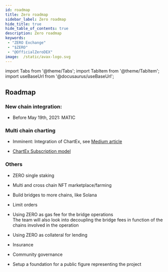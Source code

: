 ```yaml
---
id: roadmap
title: Zero roadmap
sidebar_label: Zero roadmap
hide_title: true
hide_table_of_contents: true
description: Zero roadmap
keywords:
 - "ZERO Exchange"
 - "$ZERO"
 - "@OfficialZeroDEX"
image:  /static/avax-logo.svg
---
```


import Tabs from '@theme/Tabs';
import TabItem from '@theme/TabItem';
import useBaseUrl from '@docusaurus/useBaseUrl';

## Roadmap

### New chain integration:
* Before May 19th, 2021: MATIC


### Multi chain charting
* Imminent: Integration of ChartEx, see [Medium article](https://medium.com/@OfficialZeroDex/chartex-brings-omnichain-charting-to-0-exchange-9ca040298029)

* [ChartEx Subscription model](https://chartexpro.medium.com/new-economic-model-subscription-updates-1a9c34b731be)


### Others
* ZERO single staking

* Multi and cross chain NFT marketplace/farming

* Build bridges to more chains, like Solana

* Limit orders

* Using ZERO as gas fee for the bridge operations  
The team will also look into decoupling the bridge fees in function of the chains involved in the operation

* Using ZERO as collateral for lending

* Insurance

* Community governance

* Setup a foundation for a public figure representing the project

